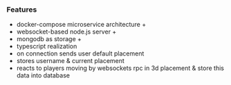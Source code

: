 ### Features
- docker-compose microservice architecture +
- websocket-based node.js server +
- mongodb as storage +
- typescript realization
- on connection sends user default placement
- stores username & current placement
- reacts to players moving by websockets rpc in 3d placement & store this data into database
